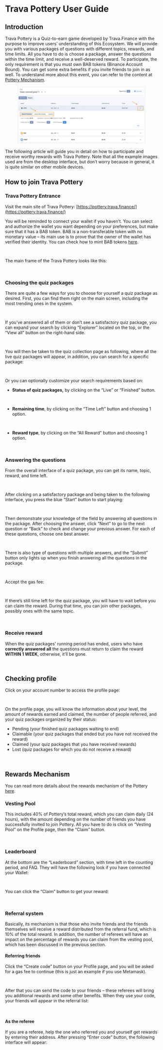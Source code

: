 # Trava Pottery User Guide

## Introduction

Trava Pottery is a Quiz-to-earn game developed by Trava.Finance with the purpose to improve users’ understanding of this Ecosystem. We will provide you with various packages of questions with different topics, rewards, and time limits. All you have to do is choose a package, answer the questions within the time limit, and receive a well-deserved reward. To participate, the only requirement is that you must own BAB tokens (Binance Account Bound). You can get some extra benefits if you invite friends to join in as well. To understand more about this event, you can refer to the content at [Pottery Mechanism](https://docs.trava.finance/pottery-mechanism/).

<figure><img src=".gitbook/assets/image.png" alt=""><figcaption></figcaption></figure>

The following article will guide you in detail on how to participate and receive worthy rewards with Trava Pottery. Note that all the example images used are from the desktop interface, but don’t worry because in general, it is quite similar on other mobile devices.

## How to join Trava Pottery

### Trava Pottery Entrance

Visit the main site of Trava Pottery: [https://pottery.trava.finance/](https://pottery.trava.finance/)

You will be reminded to connect your wallet if you haven’t. You can select and authorize the wallet you want depending on your preferences, but make sure that it has a BAB token. BAB is a non-transferable token with no monetary value – its main use is to prove that the owner of the wallet has verified their identity. You can check how to mint BAB tokens [here](https://www.binance.com/en/support/faq/how-to-mint-binance-account-bound-bab-token-bacaf9595b52440ea2b023195ba4a09c).

<figure><img src="https://lh6.googleusercontent.com/rHeq1Rt9eNjdHjCHHZ6RbzIDuSKNoeQ55c4TP5a26YHFGOX1U7PrinifnauWlzsklWStd_yFoU69Fb105pGvfHmIG3Ko9uN2-Y95Ng0JnipS1koBaiOq3wrDh5Y1xOn_Q6KxfTZlYIhsRtQCu7_iO7Y" alt=""><figcaption></figcaption></figure>

The main frame of the Trava Pottery looks like this:

<figure><img src="https://lh4.googleusercontent.com/5TeRChhCXPdJ_3hQocGmadADM5J0M8IbzY1Ed07P8Nw7ttUp2RnpI8ZveUUyt8l9hN9P8H24oyNjBdjLBHuuVwZMKRCUEeFFPW0TpkfIfu27NKWEFPGscib-6w4l-x3DptjNPg1ZoscleVCTV0-1xzo" alt=""><figcaption></figcaption></figure>

### Choosing the quiz packages

There are quite a few ways for you to choose for yourself a quiz package as desired. First, you can find them right on the main screen, including the most trending ones in the system.

<figure><img src="https://lh6.googleusercontent.com/Qgf2-RZkvc_I_Oghz04bGJq54ptHYoVOzq9Txi50vehhJZIOWLUSU8BQxZ4J4KMFvZ93dbN2-oLww-6o0Y8_Pdrms9hzTn9puPYCivhpnK-kCKSAzUyVK8H64gaZED_-lHFZ_HVmMrllxA79VxWKZg0" alt=""><figcaption></figcaption></figure>

If you’ve answered all of them or don’t see a satisfactory quiz package, you can expand your search by clicking “Explorer” located on the top, or the “View all” button on the right-hand side.

<figure><img src="https://lh4.googleusercontent.com/uBIIsEmYqqVlgN1dnjupwgIYhIjNF7DJq4TTGE1ew41ppyopN6VVMr9jxTR-5PZ6awzGCQj0Q7JLf8CW0x7_bxotdDEcLcAYwIJb77O_4qV6kIUqCt7KZsd-NtmIxvusT0k5b90CwPYjbEu0z-dWFfQ" alt=""><figcaption></figcaption></figure>

You will then be taken to the quiz collection page as following, where all the live quiz packages will appear, in addition, you can search for a specific package:

<figure><img src="https://lh3.googleusercontent.com/Ot0DmLw0r_WyGXm2KFjxx1vvos58yvJSSysBanRDVF9W2IVYRBQZSVN94tyfd67eR3BjNy8LXPHaMWvCmZ8CtC4Lmo9u4uUXdPqnPvmkTwuNS2LCTI9_NCnXBk-AmtPnMNDdhPxVriyrZj7E_13VfNU" alt=""><figcaption></figcaption></figure>

Or you can optionally customize your search requirements based on:

* **Status of quiz packages,** by clicking on the “Live” or “Finished” button.

<figure><img src="https://lh4.googleusercontent.com/nKOUsBJQf_hTVtyJmAn-NOgQVSgaTDV0-JmxcwShpiV9fd7O573Q5iMV2Mbyekg0XDJs7Yuth3Y2u9EOXBKLx2Mlcjw-B3Mjcl-zas9n2nYgGFE3o4p3Gxh_P-A1AnjKHlYUsTL25fhmx-QEdf4Qs5k" alt=""><figcaption></figcaption></figure>

* **Remaining time**, by clicking on the “Time Left” button and choosing 1 option.

<figure><img src="https://lh5.googleusercontent.com/nUWjQWDHebDXtwlrMzV5hequ3AK9hh0sRat3fsNeGDzQmq2f03fi8iUKRErEP8bsmIZqF75BaABP312LeyNB0qGIIgDZGfydG5kz7MvttK4Uth8ogIST_oUGerAzh4X8Zd777iFxdpG_OAi18Q2sKZw" alt=""><figcaption></figcaption></figure>

* **Reward type**, by clicking on the “All Reward” button and choosing 1 option.

<figure><img src="https://lh4.googleusercontent.com/kWyq-R_kjoY-6GrcmcFS1qaQ-DiGl6DdC4OIz3Y-1opxByQ4n4V9cmaDJaT4K3wVjsYg-IMYaIRF77195AjISKyotOszRkS6ny8aWgiFjJyaYK26zpBj_Ycv2On4Zn-9lW8mjUCu9uKk69d783WOTxk" alt=""><figcaption></figcaption></figure>

### Answering the questions

From the overall interface of a quiz package, you can get its name, topic, reward, and time left.

<figure><img src="https://lh6.googleusercontent.com/tLWBco-Pq_mJuusLRhSGTCOhi3iiZJt8YdvFENtLAMtyMpkSJA6Lfzod0wNP8YGQ0iFYs_SU4w9JKvFpAAaKGKyR_WwHc_6lKqvzVmu6TvLkUcypXiym3ZMO30W0XqHa3l_X4SbXLtbhf9f_klw8OlY" alt=""><figcaption></figcaption></figure>

After clicking on a satisfactory package and being taken to the following interface, you press the blue “Start” button to start playing:

<figure><img src="https://lh4.googleusercontent.com/59VGw-13ef60mUF0lVebJLkGBxkH6bqE4HlyGLnHmgfuyysuPI8fXmtbP_c1i094pz0PMyBv0S1Nz7TX4w_WPBrrKILSS8Y0hfOcxqx0l1mVc9HOyNH3U8mjwocx4oLSEkLIpuF_4k2ZZ6fKIcuFucI" alt=""><figcaption></figcaption></figure>

Then demonstrate your knowledge of the field by answering all questions in the package. After choosing the answer, click “Next” to go to the next question or “Back” to check and change your previous answer. For each of these questions, choose one best answer.

<figure><img src="https://lh6.googleusercontent.com/PuAcTusTbGHmX7zpcRF7v7zztrKc915jyBWdLLRxenunTMcKNzZcJsbnwp2KXwms1gvgoLXRKL9EWK5g68hmQU48jJ_WyrjVCjyDC8NkWTNXr39TUp7ZikBYGkNCOS1hHZnSdDsb0G4pVJGslOzxAoA" alt=""><figcaption></figcaption></figure>

There is also type of questions with multiple answers, and the “Submit” button only lights up when you finish answering all the questions in the package.

<figure><img src="https://lh5.googleusercontent.com/-jmFWVbTLLMo76lwDjks0G2La8Io2ARoC11fFbcNaaJgBBkH9N2cuJC0zaQxzaLQI0GtsbnSI0Bj17yt-dZYO0SWpgdf-dUN-S9HR3zUwh8nIfRuk851uvWLADlrV0aZ0ac-TLYOoes8eEMnDSFEVGs" alt=""><figcaption></figcaption></figure>

Accept the gas fee:

<figure><img src="https://lh4.googleusercontent.com/i5dnA8BrpXHB4thOohJt5GmCMDt5fSpzRwhJ_Di6McGC7NX-rjGQwDP3TpVOYvZ920LmqA75CnPXRxvZsEVjCan_aqEMclaBGkGQECSZl326AD_EDaSwnfHDPlG2M6pZoiDhxQ1PXbMfIdO2iHvF5sM" alt=""><figcaption></figcaption></figure>

If there’s still time left for the quiz package, you will have to wait before you can claim the reward. During that time, you can join other packages, possibly ones with the same topic.

<figure><img src="https://lh4.googleusercontent.com/hO1uyca-QAxdE5wOPZzIX5DUtzfAQg-Y1RJDvx76OZdArHu1-Ux_KhpuWPeH7NYUUifLl3Z1qfLHwAqxVIMShi14dWuKQ8RzeHD_di6sOuG0TXogSoA_F68NvW9_XocrdQKLZ6iAzJMlTa9jg6iHH3U" alt=""><figcaption></figcaption></figure>

### Receive reward

When the quiz packages’ running period has ended, users who have **correctly answered all** the questions must return to claim the reward **WITHIN 1 WEEK**, otherwise, it’ll be gone.

<figure><img src="https://lh5.googleusercontent.com/oh8Ws39eAj-K2b5UPT6a2VJ8KPNW0kf2c3p1zI2d9wz-_UshQQKeGxKAwWq7UuwFFzJO-pAzIrpDDI0oyYmWI36365cMkYgY1bfMGYT9gssDRlz9bz1IwVSAaoqEWhiYnf3QXjNxqV2uez_8j3xp8mM" alt=""><figcaption></figcaption></figure>

## Checking profile

Click on your account number to access the profile page:

<figure><img src="https://lh3.googleusercontent.com/JCJTtDC5DFrNx2whqF9cRFDsnoM5K9_0clc3mEodXq88WfEq5baZMlxZKzbbTqhY7LhvckvuAa1SjDgWp8zIXpOGaAn_ny_iG-FlpRdaE_9-WE60iAYuXbOAXZ4ClzgaogMGoDTbBSa22iCGh7r2GRc" alt=""><figcaption></figcaption></figure>

On the profile page, you will know the information about your level, the amount of rewards earned and claimed, the number of people referred, and your quiz packages organized by their status:

* Pending (your finished quiz packages waiting to end)
* Claimable (your quiz packages that ended but you have not received the reward)
* Claimed (your quiz packages that you have received rewards)
* Lost (quiz packages for which you do not receive a reward)

<figure><img src="https://lh3.googleusercontent.com/OGIfY0nxBSVgppur8qNEAZ8yIpmH59820LykkKUJS1XjouZET0_9GaSi0PdtZIbONIvOSbBzJEYi8wamolcgPhYwj5nTwLTBLQDff7zB1H-KO3KfzRCvEhLyYcCCzJsoZgCeD5TltvOW7v_J2Vvqczc" alt=""><figcaption></figcaption></figure>

## Rewards Mechanism

You can read more details about the rewards mechanism of the Pottery [here](https://docs.trava.finance/pottery-mechanism/rewards-mechanism).

### Vesting Pool

This includes 40% of Pottery’s total reward, which you can claim daily (24 hours), with the amount depending on the number of friends you have successfully invited to join Pottery. All you have to do is click on “Vesting Pool” on the Profile page, then the “Claim” button.

<figure><img src="https://lh3.googleusercontent.com/l3ySma6Jj8iDy1vi4d0LZqmLBIBvuI7BmWlt0Qk9tWjQMj5vcfo8W46QH7mdhkRnoQNcjMDVC8EYpAdVVUVnYSn678MBQfS8M1e7-4BVHx-L8kpvQZadBN7gx7m3QBrR7SbCUP1f8waMxEnZgbeuPtk" alt=""><figcaption></figcaption></figure>

### Leaderboard

At the bottom are the “Leaderboard” section, with time left in the counting period, and FAQ. They will have the following look if you have connected your Wallet:

<figure><img src="https://lh3.googleusercontent.com/HZOLkQ_lOvztS5Mo4z0Lc6YMarFN0BsEE1Cv2oMBxhNy0bTpFnJCyxsG9yduZU_wsLPtawR-k490CHBoVo-tDRuR-H3zs2QtbKKl0Zsk-JHzYr8vjymINn468YZXAEvH9ITW5fdIDC1K40gw2Ph7CYE" alt=""><figcaption></figcaption></figure>

You can click the “Claim” button to get your reward:

<figure><img src="https://lh6.googleusercontent.com/E9REMJpuUdxS2eNjy0hdvNgXoiCQabqyZqYXWTDXQAkBdx-OdGNzYGfOfbOMyrgRf0Ctu5jddZPejZm29F1NHdeC37zEyg4X-Eypff8JU_6MbNWXd8QQF0_G2yTLh6ZFr5HO8G2b2QxyeCODGIplj5I" alt=""><figcaption></figcaption></figure>

### Referral system

Basically, its mechanism is that those who invite friends and the friends themselves will receive a reward distributed from the referral fund, which is 10% of the total reward. In addition, the number of referees will have an impact on the percentage of rewards you can claim from the vesting pool, which has been discussed in the previous section.

#### Referring friends

Click the “Create code” button on your Profile page, and you will be asked for a gas fee to continue (this is just an example if you use Metamask).

<figure><img src="https://lh4.googleusercontent.com/tQHsduF6ZXQpELhYACx2TfDwq4_IUOk9k4fzdl-0bQcbpew3DLIeqoUeKg8owGULT1svi7xC7gDlTH-mlRwCh7qD128C-f6YQtok9UQgrer-9piEdlFwKBGCULieofo1KmgsGtFYQ1y2exyyk4ITxnc" alt=""><figcaption></figcaption></figure>

After that you can send the code to your friends – these referees will bring you additional rewards and some other benefits. When they use your code, your friends will appear in the referral list:

<figure><img src="https://lh5.googleusercontent.com/T4n7iF51iaSpBBCESj3HmwKzrySq7HG-TcyC5jvNwEAPdBaJMDil6kYsKPlMKbrYA-zIDglUK61vdTcx4z5OYHTEVXlJMRQai5d7l8aumFLZfv99QwpZPJQXDAVA8fbDEPt2oqrr7nXvRCfM1CAZZEE" alt=""><figcaption></figcaption></figure>

#### As the referee

If you are a referee, help the one who referred you and yourself get rewards by entering their address. After pressing “Enter code” button, the following interface will appear:

<figure><img src="https://lh3.googleusercontent.com/9_WJEU42Ry2nw07ozCs5X_QDk_ZX67QkSnEzlCsDOafPE4boIM7FDLStBCRez2uk8oqS8dyVMK2uSTeTtzwwaRpih1glXqfh99d63xiZ1VOdp4kTGSYfDt8r_j3l05SwqOnKsYfeREutxUWKJmqX7Is" alt=""><figcaption></figcaption></figure>


